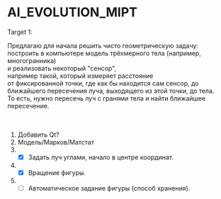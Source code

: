 # AI_EVOLUTION_MIPT <br />
Target 1: <br />

Предлагаю для начала решить чисто геометрическую задачу: <br />
построить в компьютере модель трёхмерного тела (например, многогранника) <br />
и реализовать некоторый "сенсор", <br />
например такой, который измеряет расстояние <br />
от фиксированной точки, где как бы находится сам сенсор, до ближайшего пересечения луча, выходящего из этой точки, до тела. 
<br /> То есть, нужно пересечь луч с гранями тела и найти ближайшее пересечение. <br />
<br />
<br />


1. Добавить Qt? <br />
2. Модель/Марков/Матстат <br />
3. - [X] Задать луч углами, начало в центре координат. <br />
4. - [X] Вращение фигуры. <br />
5. - [ ] Автоматическое задание фигуры (способ хранения). <br />
